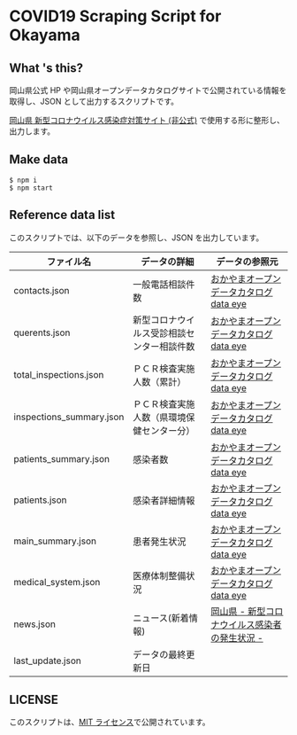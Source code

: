 # COVID19 Scraping Script for Okayama

## What 's this?

岡山県公式 HP や岡山県オープンデータカタログサイトで公開されている情報を取得し、JSON として出力するスクリプトです。

[岡山県 新型コロナウイルス感染症対策サイト (非公式)](https://okayama.stopcovid19.jp) で使用する形に整形し、出力します。

## Make data

```
$ npm i
$ npm start
```

## Reference data list

このスクリプトでは、以下のデータを参照し、JSON を出力しています。

| ファイル名               | データの詳細                               | データの参照元                                                                                                                                                                                                                                                                                                                                                                                                                                                                                                                                                                                                                                                                                                   |
| ------------------------ | ------------------------------------------ | ---------------------------------------------------------------------------------------------------------------------------------------------------------------------------------------------------------------------------------------------------------------------------------------------------------------------------------------------------------------------------------------------------------------------------------------------------------------------------------------------------------------------------------------------------------------------------------------------------------------------------------------------------------------------------------------------------------------- |
| contacts.json            | 一般電話相談件数                           | [おかやまオープンデータカタログ data eye](https://www.okayama-opendata.jp/resources/10107)                                                                                  |
| querents.json            | 新型コロナウイルス受診相談センター相談件数 | [おかやまオープンデータカタログ data eye](https://www.okayama-opendata.jp/resources/10108) |
| total_inspections.json   | ＰＣＲ検査実施人数（累計）                 | [おかやまオープンデータカタログ data eye](https://www.okayama-opendata.jp/resources/10109)                            |
| inspections_summary.json | ＰＣＲ検査実施人数（県環境保健センター分） | [おかやまオープンデータカタログ data eye](https://www.okayama-opendata.jp/resources/10110)                                                                         |
| patients_summary.json    | 感染者数                                   | [おかやまオープンデータカタログ data eye](https://www.okayama-opendata.jp/resources/10111)      |
| patients.json            | 感染者詳細情報                             | [おかやまオープンデータカタログ data eye](https://www.okayama-opendata.jp/resources/10112)                                                                                           |
| main_summary.json        | 患者発生状況                               | [おかやまオープンデータカタログ data eye](https://www.okayama-opendata.jp/resources/10113)                                                                                                    |
| medical_system.json      | 医療体制整備状況                           | [おかやまオープンデータカタログ data eye](https://www.okayama-opendata.jp/resources/10114)                                                                                  |
| news.json                | ニュース(新着情報)                         | [岡山県 - 新型コロナウイルス感染者の発生状況 -](https://fight-okayama.jp/)                                                                                                                                                                                                                                                                                                                                                                                                                                                                                                                                                                                                                                       |
| last_update.json         | データの最終更新日                         |                                                                                                                                                                                                                                                                                                                                                                                                                                                                                                                                                                                                                                                                                                                  |

## LICENSE

このスクリプトは、[MIT ライセンス](https://github.com/stopcovid19-okayama/covid19-scraping/blob/master/LICENSE)で公開されています。

